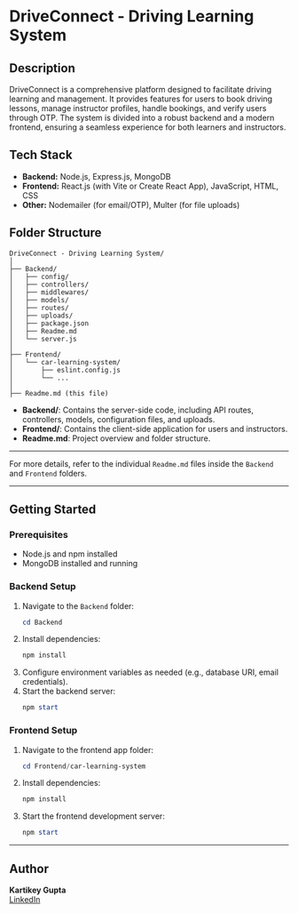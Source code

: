# DriveConnect - Driving Learning System

## Description

DriveConnect is a comprehensive platform designed to facilitate driving learning and management. It provides features for users to book driving lessons, manage instructor profiles, handle bookings, and verify users through OTP. The system is divided into a robust backend and a modern frontend, ensuring a seamless experience for both learners and instructors.

## Tech Stack

- **Backend:** Node.js, Express.js, MongoDB
- **Frontend:** React.js (with Vite or Create React App), JavaScript, HTML, CSS
- **Other:** Nodemailer (for email/OTP), Multer (for file uploads)

## Folder Structure

```
DriveConnect - Driving Learning System/
│
├── Backend/
│   ├── config/
│   ├── controllers/
│   ├── middlewares/
│   ├── models/
│   ├── routes/
│   ├── uploads/
│   ├── package.json
│   ├── Readme.md
│   └── server.js
│
├── Frontend/
│   └── car-learning-system/
│       ├── eslint.config.js
│       └── ...
│
├── Readme.md (this file)
```

- **Backend/**: Contains the server-side code, including API routes, controllers, models, configuration files, and uploads.
- **Frontend/**: Contains the client-side application for users and instructors.
- **Readme.md**: Project overview and folder structure.

---

For more details, refer to the individual `Readme.md` files inside the `Backend` and `Frontend` folders.

---

## Getting Started

### Prerequisites

- Node.js and npm installed
- MongoDB installed and running

### Backend Setup

1. Navigate to the `Backend` folder:
   ```powershell
   cd Backend
   ```
2. Install dependencies:
   ```powershell
   npm install
   ```
3. Configure environment variables as needed (e.g., database URI, email credentials).
4. Start the backend server:
   ```powershell
   npm start
   ```

### Frontend Setup

1. Navigate to the frontend app folder:
   ```powershell
   cd Frontend/car-learning-system
   ```
2. Install dependencies:
   ```powershell
   npm install
   ```
3. Start the frontend development server:
   ```powershell
   npm start
   ```

---

## Author

**Kartikey Gupta**  
[LinkedIn](https://www.linkedin.com/in/kartikey-gupta-087b99236/)
